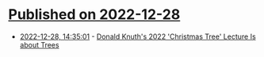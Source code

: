 # [Published on 2022-12-28](index.md)

* [2022-12-28, 14:35:01](https://lobste.rs/s/3jpbz3/donald_knuth_s_2022_christmas_tree) - [Donald Knuth's 2022 'Christmas Tree' Lecture Is about Trees](https://thenewstack.io/donald-knuths-2022-christmas-tree-lecture-is-about-trees/)
